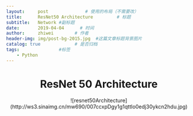 ```yaml
---
layout:     post              # 使用的布局（不需要改）
title:      ResNet50 Architecture         # 标题
subtitle:   Network #副标题
date:       2019-04-04      # 时间
author:     zhiwei        # 作者
header-img: img/post-bg-2015.jpg  #这篇文章标题背景图片
catalog: true             # 是否归档
tags:               #标签
    - Python
---
```


<center> <h1>
    ResNet 50 Architecture
    </h1>
![resnet50Architecture](http://ws3.sinaimg.cn/mw690/007ccxpDgy1g1qttlo0edj30ykcn2hdu.jpg)
